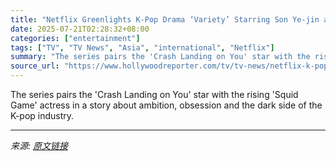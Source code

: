 ```yaml
---
title: "Netflix Greenlights K-Pop Drama ‘Variety’ Starring Son Ye-jin and Jo Yu-ri"
date: 2025-07-21T02:28:32+08:00
categories: ["entertainment"]
tags: ["TV", "TV News", "Asia", "international", "Netflix"]
summary: "The series pairs the 'Crash Landing on You' star with the rising 'Squid Game' actress in a story about ambition, obsession and the dark side of the K-pop industry."
source_url: "https://www.hollywoodreporter.com/tv/tv-news/netflix-k-pop-drama-variety-son-ye-jin-jo-yu-ri-1236324395/"
---
```


The series pairs the 'Crash Landing on You' star with the rising 'Squid Game' actress in a story about ambition, obsession and the dark side of the K-pop industry.

---

*来源: [原文链接](https://www.hollywoodreporter.com/tv/tv-news/netflix-k-pop-drama-variety-son-ye-jin-jo-yu-ri-1236324395/)*
